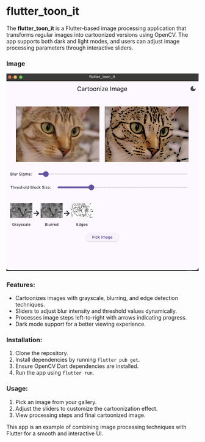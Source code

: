 # flutter_toon_it

The **flutter_toon_it** is a Flutter-based image processing application that transforms regular images into cartoonized versions using OpenCV. The app supports both dark and light modes, and users can adjust image processing parameters through interactive sliders.

### Image

![Image](image.png)

### Features:

- Cartoonizes images with grayscale, blurring, and edge detection techniques.
- Sliders to adjust blur intensity and threshold values dynamically.
- Processes image steps left-to-right with arrows indicating progress.
- Dark mode support for a better viewing experience.

### Installation:

1. Clone the repository.
2. Install dependencies by running `flutter pub get`.
3. Ensure OpenCV Dart dependencies are installed.
4. Run the app using `flutter run`.

### Usage:

1. Pick an image from your gallery.
2. Adjust the sliders to customize the cartoonization effect.
3. View processing steps and final cartoonized image.

This app is an example of combining image processing techniques with Flutter for a smooth and interactive UI.
